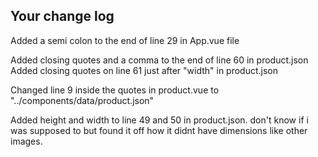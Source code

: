 ## Your change log

Added a semi colon to the end of line 29 in App.vue file

Added closing quotes and a comma to the end of line 60 in product.json
Added closing quotes on line 61 just after "width" in product.json

Changed line 9 inside the quotes in product.vue to "../components/data/product.json"

Added height and width to line 49 and 50 in product.json. don't know if i was supposed to but found it off how it didnt have dimensions like other images.
